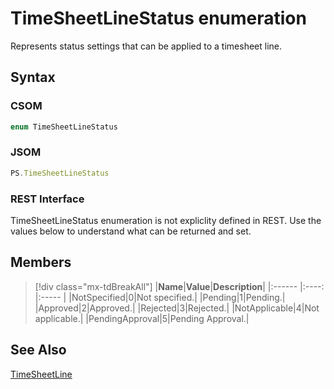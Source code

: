 [comment]: # (Name:TimeSheetLineStatus)
[comment]: # (Name:Microsoft.ProjectServer.TimeSheetLineStatus)
[comment]: # (Type:Enum)
[comment]: # (Status:Verified)

# <a name="name"></a>TimeSheetLineStatus enumeration

<a name="description"></a>Represents status settings that can be applied to a timesheet line.

## <a name="syntax"></a>Syntax

### CSOM

```cs
enum TimeSheetLineStatus 
```
### JSOM

```javascript
PS.TimeSheetLineStatus
```
### REST Interface

TimeSheetLineStatus enumeration is not expliclity defined in REST.  Use the values below to understand what can be returned and set.

## <a name="members"></a>Members

<a name="enumMembers"></a>
> [!div class="mx-tdBreakAll"]
|**Name**|**Value**|**Description**|
|:------ |:----: |:----- |
|<a name="NotSpecified"></a>NotSpecified|0|Not specified.|
|<a name="Pending"></a>Pending|1|Pending.|
|<a name="Approved"></a>Approved|2|Approved.|
|<a name="Rejected"></a>Rejected|3|Rejected.|
|<a name="NotApplicable"></a>NotApplicable|4|Not applicable.|
|<a name="PendingApproval"></a>PendingApproval|5|Pending Approval.|

## <a name="seeAlso"></a>See Also

[TimeSheetLine](TimeSheetLine.md)<br/>
